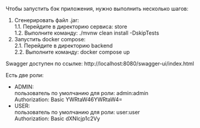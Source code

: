 Чтобы запустить бэк приложения, нужно выполнить несколько шагов:
1. Сгенерировать файл .jar:  
    1.1. Перейдите в директорию сервиса: store  
    1.2. Выполните команду: ./mvnw clean install -DskipTests
2. Запустить docker compose:  
    2.1. Перейдите в директорию backend  
    2.2. Выполните команду: docker compose up

Swagger доступен по ссылке:
http://localhost:8080/swagger-ui/index.html

Есть две роли:
* ADMIN:   
пользователь по умолчанию для роли: admin:admin  
Authorization: Basic YWRtaW46YWRtaW4=
* USER:  
пользователь по умолчанию для роли: user:user  
Authorization: Basic dXNlcjp1c2Vy